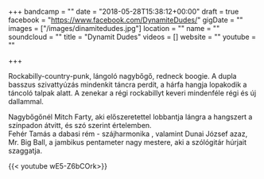 +++
bandcamp = ""
date = "2018-05-28T15:38:12+00:00"
draft = true
facebook = "https://www.facebook.com/DynamiteDudes/"
gigDate = ""
images = ["/images/dinamitedudes.jpg"]
location = ""
name = ""
soundcloud = ""
title = "Dynamit Dudes"
videos = []
website = ""
youtube = ""

+++
  
Rockabilly-country-punk, lángoló nagybőgő, redneck boogie. A dupla basszus szivattyúzás mindenkit táncra perdít, a hárfa hangja lopakodik a táncoló talpak alatt. A  zenekar a régi rockabillyt keveri mindenféle régi és új dallammal.   
  
Nagybőgőnél Mitch Farty, aki előszeretettel lobbantja lángra a hangszert a színpadon átvitt, és szó szerint értelemben.  
Fehér Tamás a dabasi rém - szájharmonika , valamint Dunai József azaz, Mr. Big Ball, a jambikus pentameter nagy mestere, aki a szólógitár húrjait szaggatja.  

  
{{< youtube wE5-Z6bCOrk>}}